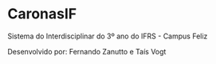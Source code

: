 # CaronasIF
Sistema do Interdisciplinar do 3º ano do IFRS - Campus Feliz

Desenvolvido por: Fernando Zanutto e Taís Vogt

